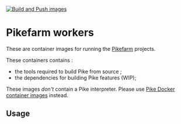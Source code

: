 [![Build and Push images](https://github.com/bertrand-lupart/pikefarm-workers/actions/workflows/build-push.yml/badge.svg)](https://github.com/bertrand-lupart/pikefarm-workers/actions/workflows/build-push.yml)

# Pikefarm workers

These are container images for running the [Pikefarm](http://pike.lysator.liu.se/development/pikefarm/) projects.

These containers contains :

* the tools required to build Pike from source ;
* the dependencies for building Pike features (WIP);

These images *don't* contain a Pike interpreter. Please use [Pike Docker container images](https://github.com/bertrand-lupart/docker-pike) instead.

## Usage
